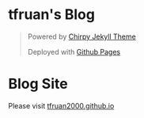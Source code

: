 # tfruan's Blog

> Powered by [Chirpy Jekyll Theme](https://github.com/cotes2020/jekyll-theme-chirpy)
>
> Deployed with [Github Pages](https://pages.github.com/)

# Blog Site

Please visit [tfruan2000.github.io](https://tfruan2000.github.io/)